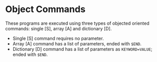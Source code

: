# Object Commands

These programs are executed using three types of objected oriented commands: single [S], array [A] and dictionary [D].
 - Single [S] command requires no parameter.  
 - Array [A] command has a list of parameters, ended with `$END`. 
 - Dictionary [D] command has a list of parameters as `KEYWORD=VALUE`; ended with `$END`.


